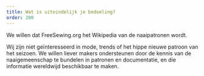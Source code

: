 ```yaml
---
title: Wat is uiteindelijk je bedoeling?
order: 200
---
```


We willen dat FreeSewing.org het Wikipedia van de naaipatronen wordt.

Wij zijn niet geïnteresseerd in mode, trends of het hippe nieuwe patroon van het seizoen. We willen liever makers ondersteunen door de kennis van de naaigemeenschap te bundelen in patronen en documentatie, en die informatie wereldwijd beschikbaar te maken.
